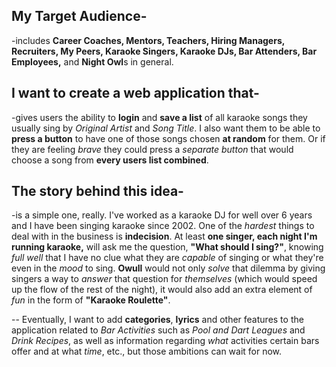 ## My Target Audience-

-includes **Career Coaches, Mentors, Teachers, Hiring Managers, Recruiters, My Peers, Karaoke Singers, Karaoke DJs, Bar Attenders, Bar Employees,** and **Night Owl**s in general.

## I want to create a web application that-

-gives users the ability to **login** and **save a list** of all karaoke songs they usually sing by *Original Artist* and *Song Title*. I also want them to be able to **press a button** to have one of those songs chosen **at random** for them. Or if they are feeling *brave* they could press a *separate button* that would choose a song from **every users list combined**.

## The story behind this idea-

-is a simple one, really. I've worked as a karaoke DJ for well over 6 years and I have been singing karaoke since 2002. One of the *hardest* things to deal with in the business is **indecision**. At least **one singer, each night I'm running karaoke,** will ask me the question, **"What should I sing?"**, knowing *full well* that I have no clue what they are *capable* of singing or what they're even in the *mood* to sing. **Owull** would not only *solve* that dilemma by giving singers a way to *answer* that question for *themselves* (which would speed up the flow of the rest of the night), it would also add an extra element of *fun* in the form of **"Karaoke Roulette"**.

-- Eventually, I want to add **categories**, **lyrics** and other features to the application related to *Bar Activities* such as *Pool and Dart Leagues* and *Drink Recipes*, as well as information regarding *what* activities certain bars offer and at what *time*, etc., but those ambitions can wait for now.
